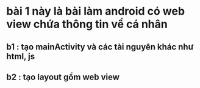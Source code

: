 # bài 1 này là bài làm android có web view chứa thông tin về cá nhân 
## b1 : tạo mainActivity và các tài nguyên khác như html, js
## b2 : tạo layout gồm web view
